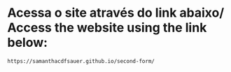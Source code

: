# Acessa o site através do link abaixo/ Access the website using the link below:

```
https://samanthacdfsauer.github.io/second-form/
```

